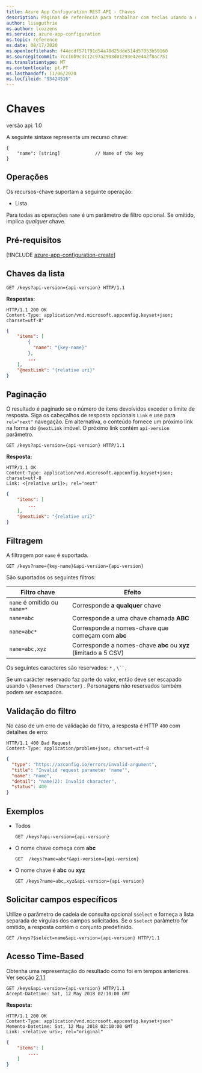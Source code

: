 ```yaml
---
title: Azure App Configuration REST API - Chaves
description: Páginas de referência para trabalhar com teclas usando a API de Configuração de Aplicação Azure
author: lisaguthrie
ms.author: lcozzens
ms.service: azure-app-configuration
ms.topic: reference
ms.date: 08/17/2020
ms.openlocfilehash: f44ecdf571791d54a78d25dde514d57053b59160
ms.sourcegitcommit: 7cc10b9c3c12c97a2903d01293e42e442f8ac751
ms.translationtype: MT
ms.contentlocale: pt-PT
ms.lasthandoff: 11/06/2020
ms.locfileid: "93424516"
---
```

# <a name="keys"></a>Chaves

versão api: 1.0

A seguinte sintaxe representa um recurso chave:

```http
{
    "name": [string]             // Name of the key
}
```

## <a name="operations"></a>Operações

Os recursos-chave suportam a seguinte operação:

- Lista

Para todas as operações `name` é um parâmetro de filtro opcional. Se omitido, implica *qualquer* chave.

## <a name="prerequisites"></a>Pré-requisitos

[!INCLUDE [azure-app-configuration-create](../../includes/azure-app-configuration-rest-api-prereqs.md)]

## <a name="list-keys"></a>Chaves da lista

```http
GET /keys?api-version={api-version} HTTP/1.1
```

**Respostas:**

```http
HTTP/1.1 200 OK
Content-Type: application/vnd.microsoft.appconfig.keyset+json; charset=utf-8"
```

```json
{
    "items": [
        {
          "name": "{key-name}"
        },
        ...
    ],
    "@nextLink": "{relative uri}"
}
```

## <a name="pagination"></a>Paginação

O resultado é paginado se o número de itens devolvidos exceder o limite de resposta. Siga os cabeçalhos de resposta opcionais `Link` e use para `rel="next"` navegação. Em alternativa, o conteúdo fornece um próximo link na forma do `@nextLink` imóvel. O próximo link contém `api-version` parâmetro.

```http
GET /keys?api-version={api-version} HTTP/1.1
```

**Resposta:**

```http
HTTP/1.1 OK
Content-Type: application/vnd.microsoft.appconfig.keyset+json; charset=utf-8
Link: <{relative uri}>; rel="next"
```

```json
{
    "items": [
        ...
    ],
    "@nextLink": "{relative uri}"
}
```

## <a name="filtering"></a>Filtragem

A filtragem por ```name``` é suportada.

```http
GET /keys?name={key-name}&api-version={api-version}
```

São suportados os seguintes filtros:

|Filtro chave|Efeito|
|--|--|
|`name` é omitido ou `name=*`|Corresponde **a qualquer** chave|
|`name=abc`|Corresponde a uma chave chamada  **ABC**|
|`name=abc*`|Corresponde a nomes-chave que começam com **abc**|
|`name=abc,xyz`|Corresponde a nomes-chave **abc** ou **xyz** (limitado a 5 CSV)|

Os seguintes caracteres são reservados: `*` , `\``,`

Se um carácter reservado faz parte do valor, então deve ser escapado usando `\{Reserved Character}` . Personagens não reservados também podem ser escapados.

## <a name="filter-validation"></a>Validação do filtro

No caso de um erro de validação do filtro, a resposta é HTTP `400` com detalhes de erro:

```http
HTTP/1.1 400 Bad Request
Content-Type: application/problem+json; charset=utf-8
```

```json
{
  "type": "https://azconfig.io/errors/invalid-argument",
  "title": "Invalid request parameter 'name'",
  "name": "name",
  "detail": "name(2): Invalid character",
  "status": 400
}
```

## <a name="examples"></a>Exemplos

- Todos

    ```http
    GET /keys?api-version={api-version}
    ```

- O nome chave começa com **abc**

    ```http
    GET  /keys?name=abc*&api-version={api-version}
    ```

- O nome chave é **abc** ou **xyz**

    ```http
    GET /keys?name=abc,xyz&api-version={api-version}
    ```

## <a name="request-specific-fields"></a>Solicitar campos específicos

Utilize o parâmetro de cadeia de consulta opcional `$select` e forneça a lista separada de vírgulas dos campos solicitados. Se o `$select` parâmetro for omitido, a resposta contém o conjunto predefinido.

```http
GET /keys?$select=name&api-version={api-version} HTTP/1.1
```

## <a name="time-based-access"></a>Acesso Time-Based

Obtenha uma representação do resultado como foi em tempos anteriores. Ver secção [2.1.1](https://tools.ietf.org/html/rfc7089#section-2.1)

```http
GET /keys&api-version={api-version} HTTP/1.1
Accept-Datetime: Sat, 12 May 2018 02:10:00 GMT
```

**Resposta:**

```http
HTTP/1.1 200 OK
Content-Type: application/vnd.microsoft.appconfig.keyset+json"
Memento-Datetime: Sat, 12 May 2018 02:10:00 GMT
Link: <relative uri>; rel="original"
```

```json
{
    "items": [
        ....
    ]
}
```
